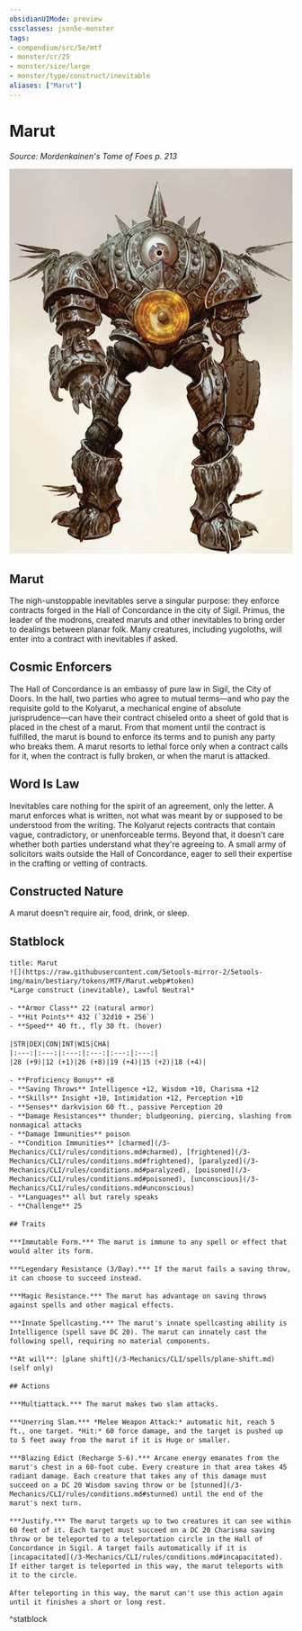 ```yaml
---
obsidianUIMode: preview
cssclasses: json5e-monster
tags:
- compendium/src/5e/mtf
- monster/cr/25
- monster/size/large
- monster/type/construct/inevitable
aliases: ["Marut"]
---
```

# Marut
*Source: Mordenkainen's Tome of Foes p. 213*  

![](https://raw.githubusercontent.com/5etools-mirror-2/5etools-img/main/bestiary/MTF/Marut.webp#right)  
## Marut

The nigh-unstoppable inevitables serve a singular purpose: they enforce contracts forged in the Hall of Concordance in the city of Sigil. Primus, the leader of the modrons, created maruts and other inevitables to bring order to dealings between planar folk. Many creatures, including yugoloths, will enter into a contract with inevitables if asked.

## Cosmic Enforcers

The Hall of Concordance is an embassy of pure law in Sigil, the City of Doors. In the hall, two parties who agree to mutual terms—and who pay the requisite gold to the Kolyarut, a mechanical engine of absolute jurisprudence—can have their contract chiseled onto a sheet of gold that is placed in the chest of a marut. From that moment until the contract is fulfilled, the marut is bound to enforce its terms and to punish any party who breaks them. A marut resorts to lethal force only when a contract calls for it, when the contract is fully broken, or when the marut is attacked.

## Word Is Law

Inevitables care nothing for the spirit of an agreement, only the letter. A marut enforces what is written, not what was meant by or supposed to be understood from the writing. The Kolyarut rejects contracts that contain vague, contradictory, or unenforceable terms. Beyond that, it doesn't care whether both parties understand what they're agreeing to. A small army of solicitors waits outside the Hall of Concordance, eager to sell their expertise in the crafting or vetting of contracts.

## Constructed Nature

A marut doesn't require air, food, drink, or sleep.


## Statblock

```ad-statblock
title: Marut
![](https://raw.githubusercontent.com/5etools-mirror-2/5etools-img/main/bestiary/tokens/MTF/Marut.webp#token)
*Large construct (inevitable), Lawful Neutral*

- **Armor Class** 22 (natural armor)
- **Hit Points** 432 (`32d10 + 256`) 
- **Speed** 40 ft., fly 30 ft. (hover)

|STR|DEX|CON|INT|WIS|CHA|
|:---:|:---:|:---:|:---:|:---:|:---:|
|28 (+9)|12 (+1)|26 (+8)|19 (+4)|15 (+2)|18 (+4)|

- **Proficiency Bonus** +8
- **Saving Throws** Intelligence +12, Wisdom +10, Charisma +12
- **Skills** Insight +10, Intimidation +12, Perception +10
- **Senses** darkvision 60 ft., passive Perception 20
- **Damage Resistances** thunder; bludgeoning, piercing, slashing from nonmagical attacks
- **Damage Immunities** poison
- **Condition Immunities** [charmed](/3-Mechanics/CLI/rules/conditions.md#charmed), [frightened](/3-Mechanics/CLI/rules/conditions.md#frightened), [paralyzed](/3-Mechanics/CLI/rules/conditions.md#paralyzed), [poisoned](/3-Mechanics/CLI/rules/conditions.md#poisoned), [unconscious](/3-Mechanics/CLI/rules/conditions.md#unconscious)
- **Languages** all but rarely speaks
- **Challenge** 25

## Traits

***Immutable Form.*** The marut is immune to any spell or effect that would alter its form.

***Legendary Resistance (3/Day).*** If the marut fails a saving throw, it can choose to succeed instead.

***Magic Resistance.*** The marut has advantage on saving throws against spells and other magical effects.

***Innate Spellcasting.*** The marut's innate spellcasting ability is Intelligence (spell save DC 20). The marut can innately cast the following spell, requiring no material components.

**At will**: [plane shift](/3-Mechanics/CLI/spells/plane-shift.md) (self only)

## Actions

***Multiattack.*** The marut makes two slam attacks.

***Unerring Slam.*** *Melee Weapon Attack:* automatic hit, reach 5 ft., one target. *Hit:* 60 force damage, and the target is pushed up to 5 feet away from the marut if it is Huge or smaller.

***Blazing Edict (Recharge 5-6).*** Arcane energy emanates from the marut's chest in a 60-foot cube. Every creature in that area takes 45 radiant damage. Each creature that takes any of this damage must succeed on a DC 20 Wisdom saving throw or be [stunned](/3-Mechanics/CLI/rules/conditions.md#stunned) until the end of the marut's next turn.

***Justify.*** The marut targets up to two creatures it can see within 60 feet of it. Each target must succeed on a DC 20 Charisma saving throw or be teleported to a teleportation circle in the Hall of Concordance in Sigil. A target fails automatically if it is [incapacitated](/3-Mechanics/CLI/rules/conditions.md#incapacitated). If either target is teleported in this way, the marut teleports with it to the circle.

After teleporting in this way, the marut can't use this action again until it finishes a short or long rest.
```
^statblock